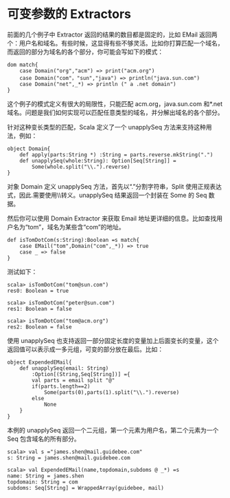 # 可变参数的 Extractors #
前面的几个例子中 Extractor 返回的结果的数目都是固定的，比如 EMail 返回两个：用户名和域名。有些时候，这显得有些不够灵活。比如你打算匹配一个域名，而返回的部分为域名的各个部分，你可能会写如下的模式：

```
dom match{
	case Domain("org","acm") => print("acm.org")
	case Domain("com"，"sun","java") => println("java.sun.com")
	case Domain("net",_*) => println (" a .net domain")
}
```

这个例子的模式定义有很大的局限性，只能匹配 acm.org，java.sun.com 和*.net 域名。问题是我们如何实现可以匹配任意类型的域名，并分解出域名的各个部分。

针对这种变长类型的匹配，Scala 定义了一个 unapplySeq 方法来支持这种用法，例如：

```
object Domain{
	def apply(parts:String *) :String = parts.reverse.mkString(".")
	def unapplySeq(whole:String): Option[Seq[String]] =
		Some(whole.split("\\.").reverse)
}
```

对象 Domain 定义 unapplySeq 方法，首先以“.”分割字符串，Split 使用正规表达式，因此.需要使用\\\转义。unapplySeq 结果返回一个封装在 Some 的 Seq 数据。

然后你可以使用 Domain Extractor 来获取 Email 地址更详细的信息。比如查找用户名为“tom”，域名为某些含“com”的地址。

```
def isTomDotCom(s:String):Boolean =s match{
	case EMail("tom",Domain("com",_*)) => true
	case _ => false
}
```

测试如下：

```
scala> isTomDotCom("tom@sun.com")
res0: Boolean = true
```

```
scala> isTomDotCom("peter@sun.com")
res1: Boolean = false
```

```
scala> isTomDotCom("tom@acm.org")
res2: Boolean = false
```

使用 unapplySeq 也支持返回一部分固定长度的变量加上后面变长的变量，这个返回值可以表示成一多元组，可变的部分放在最后。比如：

```
object ExpendedEMail{
	def unapplySeq(email: String)
		:Option[(String,Seq[String])] ={
		val parts = email split "@"
		if(parts.length==2)
			Some(parts(0),parts(1).split("\\.").reverse)
		else
			None
	}
}
```

本例的 unapplySeq 返回一个二元组，第一个元素为用户名，第二个元素为一个 Seq 包含域名的所有部分。

```
scala> val s ="james.shen@mail.guidebee.com"
s: String = james.shen@mail.guidebee.com
```

```
scala> val ExpendedEMail(name,topdomain,subdoms @ _*) =s
name: String = james.shen
topdomain: String = com
subdoms: Seq[String] = WrappedArray(guidebee, mail)
```
